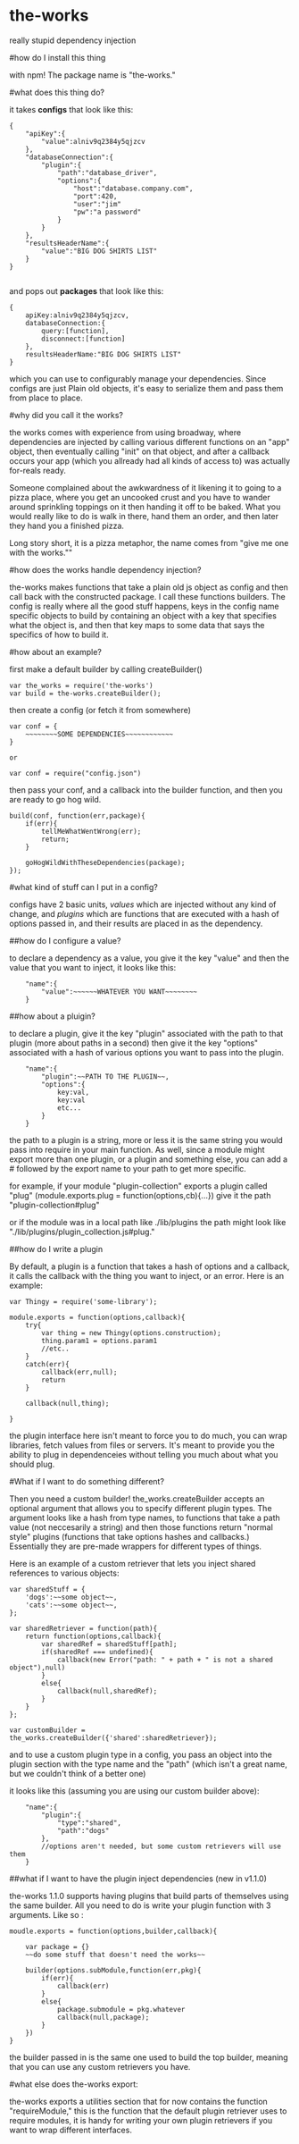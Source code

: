 the-works
=========

really stupid dependency injection

#how do I install this thing

with npm! The package name is "the-works."

#what does this thing do?

it takes **configs** that look like this:

```
{
	"apiKey":{
		"value":alniv9q2384y5qjzcv
	},
	"databaseConnection":{
		"plugin":{
			"path":"database_driver",
			"options":{
				"host":"database.company.com",
				"port":420,
				"user":"jim"
				"pw":"a password"
			}
		}
	},
	"resultsHeaderName":{
		"value":"BIG DOG SHIRTS LIST"
	}
}


```

and pops out **packages** that look like this:

```
{
	apiKey:alniv9q2384y5qjzcv,
	databaseConnection:{
		query:[function],
		disconnect:[function]
	},
	resultsHeaderName:"BIG DOG SHIRTS LIST"
}

```

which you can use to configurably manage your dependencies. Since configs are just Plain old objects, it's easy to serialize them and pass them from place to place.

#why did you call it the works?

the works comes with experience from using broadway, where dependencies are injected by calling various different functions on an "app" object, then eventually calling "init" on that object, and after a callback occurs your app (which you allready had all kinds of access to) was actually for-reals ready.

Someone complained about the awkwardness of it likening it to going to a pizza place, where you get an uncooked crust and you have to wander around sprinkling toppings on it then handing it off to be baked. What you would really like to do is walk in there, hand them an order, and then later they hand you a finished pizza.

Long story short, it is a pizza metaphor, the name comes from "give me one with the works.""

#how does the works handle dependency injection?

the-works makes functions that take a plain old js object as config and then call back with the constructed package. I call these functions builders. The config is really where all the good stuff happens, keys in the config name specific objects to build by containing an object with a key that specifies what the object is, and then that key maps to some data that says the specifics of how to build it.

#how about an example?

first make a default builder by calling createBuilder()

```
var the_works = require('the-works')
var build = the-works.createBuilder();
```

then create a config (or fetch it from somewhere)

```
var conf = {
	~~~~~~~~SOME DEPENDENCIES~~~~~~~~~~~~
}

or

var conf = require("config.json")
```

then pass your conf, and a callback into the builder function, and then you are ready to go hog wild.

```
build(conf, function(err,package){
	if(err){
		tellMeWhatWentWrong(err);
		return;
	}

	goHogWildWithTheseDependencies(package);
});
```

#what kind of stuff can I put in a config?

configs have 2 basic units, *values* which are injected without any kind of change, and *plugins* which are functions that are executed with a hash of options passed in, and their results are placed in as the dependency.

##how do I configure a value?

to declare a dependency as a value, you give it the key "value" and then the value that you want to inject, it looks like this:
```
	"name":{
		"value":~~~~~~WHATEVER YOU WANT~~~~~~~~
	}
```

##how about a pluigin?

to declare a plugin, give it the key "plugin" associated with the path to that plugin (more about paths in a second) then give it the key "options" associated with a hash of various options you want to pass into the plugin.

```
	"name":{
		"plugin":~~PATH TO THE PLUGIN~~,
		"options":{
			key:val,
			key:val
			etc...
		}
	}
```

the path to a plugin is a string, more or less it is the same string you would pass into require in your main function. As well, since a module might export more than one plugin, or a plugin and something else, you can add a # followed by the export name to your path to get more specific.

for example, if your module "plugin-collection" exports a plugin called "plug" (module.exports.plug = function(options,cb){...}) give it the path "plugin-collection#plug"

or if the module was in a local path like ./lib/plugins the path might look like "./lib/plugins/plugin_collection.js#plug."

##how do I write a plugin

By default, a plugin is a function that takes a hash of options and a callback, it calls the callback with the thing you want to inject, or an error. Here is an example:

```
var Thingy = require('some-library');

module.exports = function(options,callback){
	try{
		var thing = new Thingy(options.construction);
		thing.param1 = options.param1
		//etc..
	}
	catch(err){
		callback(err,null);
		return
	}

	callback(null,thing);
	
}
```

the plugin interface here isn't meant to force you to do much, you can wrap libraries, fetch values from files or servers. It's meant to provide you the ability to plug in dependenceies without telling you much about what you should plug.

#What if I want to do something different?

Then you need a custom builder! the_works.createBuilder accepts an optional argument that allows you to specify different plugin types. The argument looks like a hash from type names, to functions that take a path value (not neccesarily a string) and then those functions return "normal style" plugins (functions that take options hashes and callbacks.) Essentially they are pre-made wrappers for different types of things.

Here is an example of a custom retriever that lets you inject shared references to various objects:

```
var sharedStuff = {
	'dogs':~~some object~~,
	'cats':~~some object~~,
};

var sharedRetriever = function(path){
	return function(options,callback){
		var sharedRef = sharedStuff[path];
		if(sharedRef === undefined){
			callback(new Error("path: " + path + " is not a shared object"),null)
		}
		else{
			callback(null,sharedRef);
		}
	}
};

var customBuilder = the_works.createBuilder({'shared':sharedRetriever});
```

and to use a custom plugin type in a config, you pass an object into the plugin section with the type name and the "path" (which isn't a great name, but we couldn't think of a better one)

it looks like this (assuming you are using our custom builder above):
```
	"name":{
		"plugin":{
			"type":"shared",
			"path":"dogs"
		},
		//options aren't needed, but some custom retrievers will use them
	}
```


##what if I want to have the plugin inject dependencies (new in v1.1.0)

the-works 1.1.0 supports having plugins that build parts of themselves using the same builder. All you need to do is write your plugin function with 3 arguments. Like so :

```
moudle.exports = function(options,builder,callback){
	
	var package = {}
	~~do some stuff that doesn't need the works~~

	builder(options.subModule,function(err,pkg){
		if(err){
			callback(err)
		}
		else{
			package.submodule = pkg.whatever
			callback(null,package);	
		}
	})
}
```

the builder passed in is the same one used to build the top builder, meaning that you can use any custom retrievers you have.

#what else does the-works export:

the-works exports a utilities section that for now contains the function "requireModule," this is the function that the default plugin retriever uses to require modules, it is handy for writing your own plugin retrievers if you want to wrap different interfaces.


